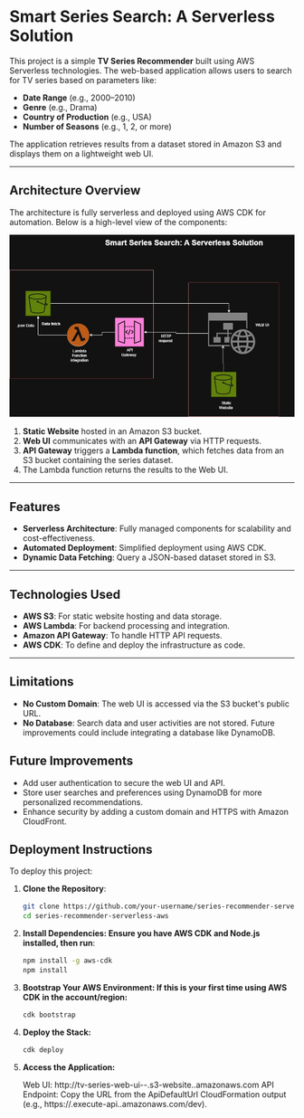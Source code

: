 # Smart Series Search: A Serverless Solution

This project is a simple **TV Series Recommender** built using AWS Serverless technologies. The web-based application allows users to search for TV series based on parameters like:
- **Date Range** (e.g., 2000–2010)
- **Genre** (e.g., Drama)
- **Country of Production** (e.g., USA)
- **Number of Seasons** (e.g., 1, 2, or more)

The application retrieves results from a dataset stored in Amazon S3 and displays them on a lightweight web UI.

---

## Architecture Overview

The architecture is fully serverless and deployed using AWS CDK for automation. Below is a high-level view of the components:

![Architecture Diagram](./assets/serverless_project.jpg)

1. **Static Website** hosted in an Amazon S3 bucket.
2. **Web UI** communicates with an **API Gateway** via HTTP requests.
3. **API Gateway** triggers a **Lambda function**, which fetches data from an S3 bucket containing the series dataset.
4. The Lambda function returns the results to the Web UI.

---

## Features
- **Serverless Architecture**: Fully managed components for scalability and cost-effectiveness.
- **Automated Deployment**: Simplified deployment using AWS CDK.
- **Dynamic Data Fetching**: Query a JSON-based dataset stored in S3.

---

## Technologies Used
- **AWS S3**: For static website hosting and data storage.
- **AWS Lambda**: For backend processing and integration.
- **Amazon API Gateway**: To handle HTTP API requests.
- **AWS CDK**: To define and deploy the infrastructure as code.

---

## Limitations
- **No Custom Domain**: The web UI is accessed via the S3 bucket's public URL.
- **No Database**: Search data and user activities are not stored. Future improvements could include integrating a database like DynamoDB.

## Future Improvements
- Add user authentication to secure the web UI and API.
- Store user searches and preferences using DynamoDB for more personalized recommendations.
- Enhance security by adding a custom domain and HTTPS with Amazon CloudFront.

## Deployment Instructions

To deploy this project:

1. **Clone the Repository**:
   ```bash
   git clone https://github.com/your-username/series-recommender-serverless-aws.git
   cd series-recommender-serverless-aws 
   ```

2. **Install Dependencies: Ensure you have AWS CDK and Node.js installed, then run**:
	```bash
	npm install -g aws-cdk
	npm install 
	```
	
3. **Bootstrap Your AWS Environment: If this is your first time using AWS CDK in the account/region:**
	```bash
	cdk bootstrap
	```
	
4. **Deploy the Stack:**
	```bash
	cdk deploy
	```
5. **Access the Application:**

	Web UI: http://tv-series-web-ui-<account>-<region>.s3-website.<region>.amazonaws.com
	API Endpoint: Copy the URL from the ApiDefaultUrl CloudFormation output (e.g., https://<api-id>.execute-api.<region>.amazonaws.com/dev).

